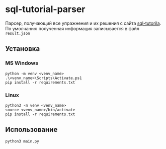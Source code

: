 # sql-tutorial-parser
Парсер, получающий все упражнения и их решения с сайта [sql-tutorila](http://www.sql-tutorial.ru/ru).
По умолчанию полученная информация записывается в файл `result.json`
## Установка
### MS Windows
```
python -m venv <venv_name>
.\<venv_name>\Scripts\Activate.ps1
pip install -r requirements.txt
```
### Linux
```
python3 -m venv <venv_name>
source <venv_name>/bin/activate
pip install -r requirements.txt
```

## Использование
```
python3 main.py
```
